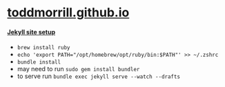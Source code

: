 # [toddmorrill.github.io](http://toddmorrill.github.io)

#### [Jekyll site setup](https://help.github.com/en/articles/setting-up-your-github-pages-site-locally-with-jekyll)
- `brew install ruby`
- `echo 'export PATH="/opt/homebrew/opt/ruby/bin:$PATH"' >> ~/.zshrc`
- `bundle install`
- may need to run `sudo gem install bundler`
- to serve run `bundle exec jekyll serve --watch --drafts`